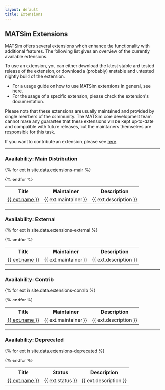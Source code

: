 ```yaml
---
layout: default
title: Extensions
---
```


## MATSim Extensions

MATSim offers several extensions which enhance the functionality with additional features. The following list gives an overview of the currently available extensions.

To use an extension, you can either download the latest stable and tested release of the extension, or download a (probably) unstable and untested nightly build of the extension.

- For a usage guide on how to use MATSim extensions in general, see [here](/docs/extensions).
- For the usage of a specific extension, please check the extension's documentation.

Please note that these extensions are usually maintained and provided by single members of the community. The MATSim core development team cannot make any guarantee that these extensions will be kept up-to-date and compatible with future releases, but the maintainers themselves are responsible for this task.

If you want to contribute an extension, please see [here](/docs/contributing/extensions).

---

### Availability: Main Distribution

<table class="extension-table">

  <tr>
    <th>Title</th><th>Maintainer</th><th>Description</th>
  </tr>

  {% for ext in site.data.extensions-main %}
    <tr>
        <td> <a href="/extension/{{ext.name | downcase }}">{{ ext.name }} </a> </td>
        <td> {{ ext.maintainer }} </td>
        <td> {{ ext.description }} </td>
    </tr>
  {% endfor %}

</table>

---

### Availability: External

<table class="extension-table">

  <tr>
    <th>Title</th><th>Maintainer</th><th>Description</th>
  </tr>

  {% for ext in site.data.extensions-external %}
    <tr>
        <td> <a href="/extension/{{ext.name | downcase }}">{{ ext.name }} </a> </td>
        <td> {{ ext.maintainer }} </td>
        <td> {{ ext.description }} </td>
    </tr>
  {% endfor %}

</table>


---

### Availability: Contrib

<table class="extension-table">

  <tr>
    <th>Title</th><th>Maintainer</th><th>Description</th>
  </tr>

  {% for ext in site.data.extensions-contrib %}
    <tr>
        <td> <a href="/extension/{{ext.name | downcase }}">{{ ext.name }} </a> </td>
        <td> {{ ext.maintainer }} </td>
        <td> {{ ext.description }} </td>
    </tr>
  {% endfor %}

</table>

---

### Availability: Deprecated

<table class="extension-table">

  <tr>
    <th>Title</th><th>Status</th><th>Description</th>
  </tr>

  {% for ext in site.data.extensions-deprecated %}
    <tr>
        <td> <a href="/extension/{{ext.name | downcase }}">{{ ext.name }} </a> </td>
        <td> {{ ext.status }} </td>
        <td> {{ ext.description }} </td>
    </tr>
  {% endfor %}

</table>

<br/><br/><br/>


